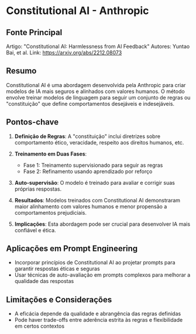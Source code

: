 # Constitutional AI - Anthropic

## Fonte Principal
Artigo: "Constitutional AI: Harmlessness from AI Feedback"
Autores: Yuntao Bai, et al.
Link: https://arxiv.org/abs/2212.08073

## Resumo

Constitutional AI é uma abordagem desenvolvida pela Anthropic para criar modelos de IA mais seguros e alinhados com valores humanos. O método envolve treinar modelos de linguagem para seguir um conjunto de regras ou "constituição" que define comportamentos desejáveis e indesejáveis.

## Pontos-chave

1. **Definição de Regras**: A "constituição" inclui diretrizes sobre comportamento ético, veracidade, respeito aos direitos humanos, etc.

2. **Treinamento em Duas Fases**:
   - Fase 1: Treinamento supervisionado para seguir as regras
   - Fase 2: Refinamento usando aprendizado por reforço

3. **Auto-supervisão**: O modelo é treinado para avaliar e corrigir suas próprias respostas.

4. **Resultados**: Modelos treinados com Constitutional AI demonstraram maior alinhamento com valores humanos e menor propensão a comportamentos prejudiciais.

5. **Implicações**: Esta abordagem pode ser crucial para desenvolver IA mais confiável e ética.

## Aplicações em Prompt Engineering

- Incorporar princípios de Constitutional AI ao projetar prompts para garantir respostas éticas e seguras
- Usar técnicas de auto-avaliação em prompts complexos para melhorar a qualidade das respostas

## Limitações e Considerações

- A eficácia depende da qualidade e abrangência das regras definidas
- Pode haver trade-offs entre aderência estrita às regras e flexibilidade em certos contextos